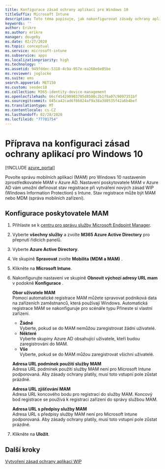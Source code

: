 ```yaml
---
title: Konfigurace zásad ochrany aplikací pro Windows 10
titleSuffix: Microsoft Intune
description: Toto téma popisuje, jak nakonfigurovat zásady ochrany aplikací (APP) pro zařízení s Windows 10.
keywords: ''
author: Erikre
ms.author: erikre
manager: dougeby
ms.date: 02/27/2020
ms.topic: conceptual
ms.service: microsoft-intune
ms.subservice: apps
ms.localizationpriority: high
ms.technology: ''
ms.assetid: 949fddec-5318-4c9a-957e-ea260e6e05be
ms.reviewer: joglocke
ms.suite: ems
search.appverid: MET150
ms.custom: seodec18
ms.collection: M365-identity-device-management
ms.openlocfilehash: 66cf454290903705d8500c2b1f9a07c9097351bf
ms.sourcegitcommit: 045ca42cad6f86024af9a38a380535f42a6b4bef
ms.translationtype: MT
ms.contentlocale: cs-CZ
ms.lasthandoff: 02/28/2020
ms.locfileid: "77781754"
---
```

# <a name="get-ready-to-configure-app-protection-policies-for-windows-10"></a>Příprava na konfiguraci zásad ochrany aplikací pro Windows 10 

[!INCLUDE [azure_portal](../includes/azure_portal.md)]

Povolte správu mobilních aplikací (MAM) pro Windows 10 nastavením zprostředkovatele MAM v Azure AD. Nastavení poskytovatele MAM v Azure AD vám umožní definovat stav registrace při vytváření nových zásad WIP (Windows Information Protection) s Intune. Stav registrace může být MAM nebo MDM (správa mobilních zařízení).

## <a name="to-configure-the-mam-provider"></a>Konfigurace poskytovatele MAM

1. Přihlaste se k [centru pro správu služby Microsoft Endpoint Manager](https://go.microsoft.com/fwlink/?linkid=2109431).
2. Vyberte **všechny služby** a zvolte **M365 Azure Active Directory** pro přepnutí řídicích panelů.
3. Vyberte **Azure Active Directory**.
4. Ve skupině **Spravovat** zvolte **Mobilita (MDM a MAM)** .
5. Klikněte na **Microsoft Intune**.
6. Nakonfigurujte nastavení ve skupině **Obnovit výchozí adresy URL mam** v podokně **Konfigurace** .

   **Obor uživatele MAM**  
   Pomocí automatické registrace MAM můžete spravovat podniková data na zařízeních zaměstnanců, která používají Windows. Automatická registrace MAM se nakonfiguruje pro scénáře typu Přineste si vlastní zařízení.<ul><li>**Žádné**<br>Vyberte, pokud se do MAM nemůžou zaregistrovat žádní uživatelé.</li><li>**Některé**<br>Vyberte skupiny Azure AD obsahující uživatele, kteří budou zaregistrováni do MAM.</li><li>**Vše**<br>Vyberte, pokud se do MAM můžou zaregistrovat všichni uživatelé.</li></ul>

   **Adresa URL podmínek použití služby MAM**  
   Adresa URL podmínek použití služby MAM není pro Microsoft Intune podporovaná. Aby zásady ochrany platily, musí toto vstupní pole zůstat prázdné.

   **Adresa URL zjišťování MAM**  
   Adresa URL koncového bodu pro registraci do služby MAM. Koncový bod registrace se používá k registraci zařízení do správy službou MAM.

   **Adresa URL s předpisy služby MAM**  
   Adresa URL s předpisy služby MAM není pro Microsoft Intune podporovaná. Aby zásady ochrany platily, musí toto vstupní pole zůstat prázdné. 

7. Klikněte na **Uložit**.

## <a name="next-steps"></a>Další kroky

[Vytvoření zásad ochrany aplikací WIP](windows-information-protection-policy-create.md)
